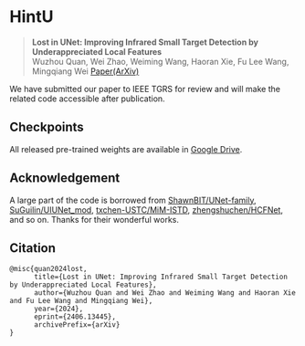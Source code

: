 # HintU

> **Lost in UNet: Improving Infrared Small Target Detection by Underappreciated Local Features**  
> Wuzhou Quan, Wei Zhao, Weiming Wang, Haoran Xie, Fu Lee Wang, Mingqiang Wei
> [Paper(ArXiv)](https://arxiv.org/abs/2406.13445)

We have submitted our paper to IEEE TGRS for review and will make the related code accessible after publication.

## Checkpoints

All released pre-trained weights are available in [Google Drive](https://drive.google.com/drive/folders/1KSclFKKv6Kx0eVOSzTeJusxA9GZfJLX3?usp=sharing).

## Acknowledgement

A large part of the code is borrowed from [ShawnBIT/UNet-family](https://github.com/ShawnBIT/UNet-family), [SuGuilin/UIUNet_mod](https://github.com/SuGuilin/UIUNet_mod), [txchen-USTC/MiM-ISTD](https://github.com/txchen-USTC/MiM-ISTD), [zhengshuchen/HCFNet](https://github.com/zhengshuchen/HCFNet), and so on.
Thanks for their wonderful works.

## Citation

```
@misc{quan2024lost,
      title={Lost in UNet: Improving Infrared Small Target Detection by Underappreciated Local Features}, 
      author={Wuzhou Quan and Wei Zhao and Weiming Wang and Haoran Xie and Fu Lee Wang and Mingqiang Wei},
      year={2024},
      eprint={2406.13445},
      archivePrefix={arXiv}
}
```
